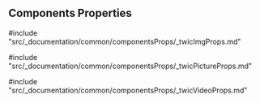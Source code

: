 ## Components Properties

#include "src/_documentation/common/componentsProps/_twicImgProps.md"

#include "src/_documentation/common/componentsProps/_twicPictureProps.md"

#include "src/_documentation/common/componentsProps/_twicVideoProps.md"
